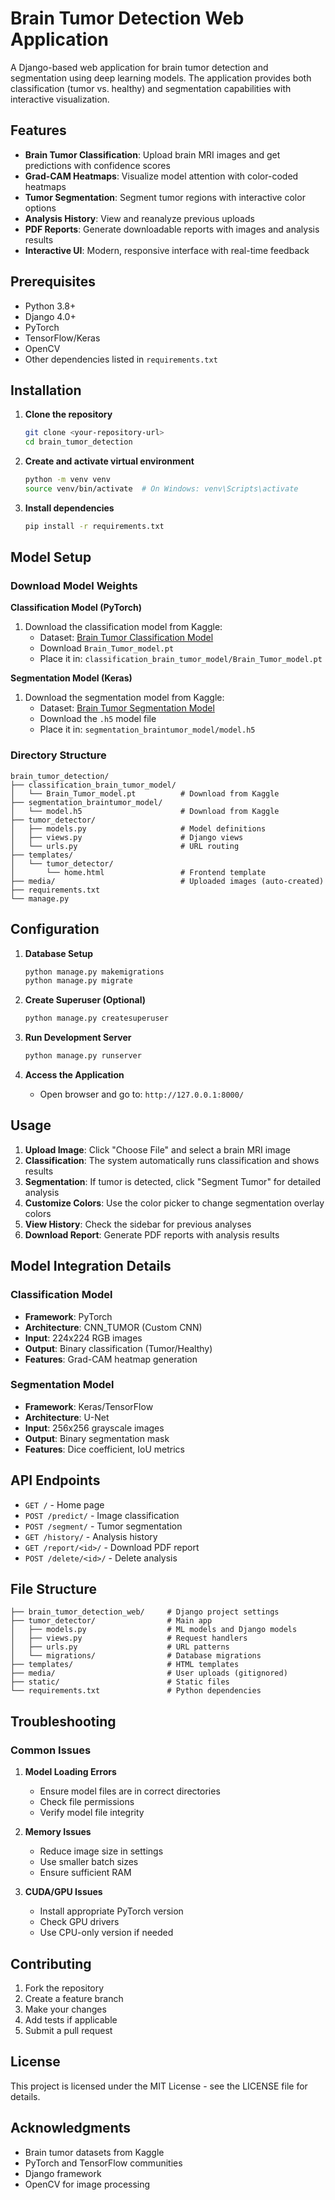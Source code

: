 # Brain Tumor Detection Web Application

A Django-based web application for brain tumor detection and segmentation using deep learning models. The application provides both classification (tumor vs. healthy) and segmentation capabilities with interactive visualization.

## Features

- **Brain Tumor Classification**: Upload brain MRI images and get predictions with confidence scores
- **Grad-CAM Heatmaps**: Visualize model attention with color-coded heatmaps
- **Tumor Segmentation**: Segment tumor regions with interactive color options
- **Analysis History**: View and reanalyze previous uploads
- **PDF Reports**: Generate downloadable reports with images and analysis results
- **Interactive UI**: Modern, responsive interface with real-time feedback

## Prerequisites

- Python 3.8+
- Django 4.0+
- PyTorch
- TensorFlow/Keras
- OpenCV
- Other dependencies listed in `requirements.txt`

## Installation

1. **Clone the repository**
   ```bash
   git clone <your-repository-url>
   cd brain_tumor_detection
   ```

2. **Create and activate virtual environment**
   ```bash
   python -m venv venv
   source venv/bin/activate  # On Windows: venv\Scripts\activate
   ```

3. **Install dependencies**
   ```bash
   pip install -r requirements.txt
   ```

## Model Setup

### Download Model Weights

**Classification Model (PyTorch)**
1. Download the classification model from Kaggle:
   - Dataset: [Brain Tumor Classification Model](https://www.kaggle.com/code/daltongabrielomondi/brain-tumor-detection-by-cnn-pytorch)
   - Download `Brain_Tumor_model.pt`
   - Place it in: `classification_brain_tumor_model/Brain_Tumor_model.pt`

**Segmentation Model (Keras)**
1. Download the segmentation model from Kaggle:
   - Dataset: [Brain Tumor Segmentation Model](https://www.kaggle.com/code/daltongabrielomondi/brain-tumor-segmentation-unet-dice-coef-89-6)
   - Download the `.h5` model file
   - Place it in: `segmentation_braintumor_model/model.h5`

### Directory Structure
```
brain_tumor_detection/
├── classification_brain_tumor_model/
│   └── Brain_Tumor_model.pt          # Download from Kaggle
├── segmentation_braintumor_model/
│   └── model.h5                      # Download from Kaggle
├── tumor_detector/
│   ├── models.py                     # Model definitions
│   ├── views.py                      # Django views
│   └── urls.py                       # URL routing
├── templates/
│   └── tumor_detector/
│       └── home.html                 # Frontend template
├── media/                            # Uploaded images (auto-created)
├── requirements.txt
└── manage.py
```

## Configuration

1. **Database Setup**
   ```bash
   python manage.py makemigrations
   python manage.py migrate
   ```

2. **Create Superuser (Optional)**
   ```bash
   python manage.py createsuperuser
   ```

3. **Run Development Server**
   ```bash
   python manage.py runserver
   ```

4. **Access the Application**
   - Open browser and go to: `http://127.0.0.1:8000/`

## Usage

1. **Upload Image**: Click "Choose File" and select a brain MRI image
2. **Classification**: The system automatically runs classification and shows results
3. **Segmentation**: If tumor is detected, click "Segment Tumor" for detailed analysis
4. **Customize Colors**: Use the color picker to change segmentation overlay colors
5. **View History**: Check the sidebar for previous analyses
6. **Download Report**: Generate PDF reports with analysis results

## Model Integration Details

### Classification Model
- **Framework**: PyTorch
- **Architecture**: CNN_TUMOR (Custom CNN)
- **Input**: 224x224 RGB images
- **Output**: Binary classification (Tumor/Healthy)
- **Features**: Grad-CAM heatmap generation

### Segmentation Model
- **Framework**: Keras/TensorFlow
- **Architecture**: U-Net
- **Input**: 256x256 grayscale images
- **Output**: Binary segmentation mask
- **Features**: Dice coefficient, IoU metrics

## API Endpoints

- `GET /` - Home page
- `POST /predict/` - Image classification
- `POST /segment/` - Tumor segmentation
- `GET /history/` - Analysis history
- `GET /report/<id>/` - Download PDF report
- `POST /delete/<id>/` - Delete analysis

## File Structure

```
├── brain_tumor_detection_web/     # Django project settings
├── tumor_detector/                # Main app
│   ├── models.py                  # ML models and Django models
│   ├── views.py                   # Request handlers
│   ├── urls.py                    # URL patterns
│   └── migrations/                # Database migrations
├── templates/                     # HTML templates
├── media/                         # User uploads (gitignored)
├── static/                        # Static files
└── requirements.txt               # Python dependencies
```

## Troubleshooting

### Common Issues

1. **Model Loading Errors**
   - Ensure model files are in correct directories
   - Check file permissions
   - Verify model file integrity

2. **Memory Issues**
   - Reduce image size in settings
   - Use smaller batch sizes
   - Ensure sufficient RAM

3. **CUDA/GPU Issues**
   - Install appropriate PyTorch version
   - Check GPU drivers
   - Use CPU-only version if needed

## Contributing

1. Fork the repository
2. Create a feature branch
3. Make your changes
4. Add tests if applicable
5. Submit a pull request

## License

This project is licensed under the MIT License - see the LICENSE file for details.

## Acknowledgments

- Brain tumor datasets from Kaggle
- PyTorch and TensorFlow communities
- Django framework
- OpenCV for image processing
